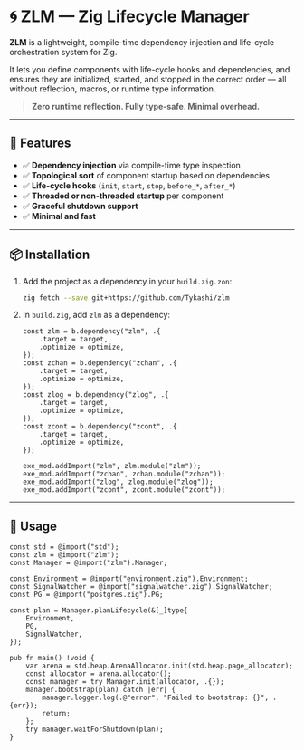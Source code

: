 
# 🌀 ZLM — Zig Lifecycle Manager

**ZLM** is a lightweight, compile-time dependency injection and life-cycle orchestration system for Zig.

It lets you define components with life-cycle hooks and dependencies, and ensures they are initialized, started, and stopped in the correct order — all without reflection, macros, or runtime type information.

> **Zero runtime reflection. Fully type-safe. Minimal overhead.**

---

## 🚀 Features

- ✅ **Dependency injection** via compile-time type inspection  
- ✅ **Topological sort** of component startup based on dependencies  
- ✅ **Life-cycle hooks** (`init`, `start`, `stop`, `before_*`, `after_*`)  
- ✅ **Threaded or non-threaded startup** per component  
- ✅ **Graceful shutdown support**  
- ✅ **Minimal and fast**

---

## 📦 Installation

1. Add the project as a dependency in your `build.zig.zon`:

    ```sh
    zig fetch --save git+https://github.com/Tykashi/zlm
    ```

2. In `build.zig`, add `zlm` as a dependency:

    ```zig
    const zlm = b.dependency("zlm", .{
        .target = target,
        .optimize = optimize,
    });
    const zchan = b.dependency("zchan", .{
        .target = target,
        .optimize = optimize,
    });
    const zlog = b.dependency("zlog", .{
        .target = target,
        .optimize = optimize,
    });
    const zcont = b.dependency("zcont", .{
        .target = target,
        .optimize = optimize,
    });

    exe_mod.addImport("zlm", zlm.module("zlm"));
    exe_mod.addImport("zchan", zchan.module("zchan"));
    exe_mod.addImport("zlog", zlog.module("zlog"));
    exe_mod.addImport("zcont", zcont.module("zcont"));
    ```

---

## 🧪 Usage

```zig
const std = @import("std");
const zlm = @import("zlm");
const Manager = @import("zlm").Manager;

const Environment = @import("environment.zig").Environment;
const SignalWatcher = @import("signalwatcher.zig").SignalWatcher;
const PG = @import("postgres.zig").PG;

const plan = Manager.planLifecycle(&[_]type{
    Environment,
    PG,
    SignalWatcher,
});

pub fn main() !void {
    var arena = std.heap.ArenaAllocator.init(std.heap.page_allocator);
    const allocator = arena.allocator();
    const manager = try Manager.init(allocator, .{});
    manager.bootstrap(plan) catch |err| {
        manager.logger.log(.@"error", "Failed to bootstrap: {}", .{err});
        return;
    };
    try manager.waitForShutdown(plan);
}
```
